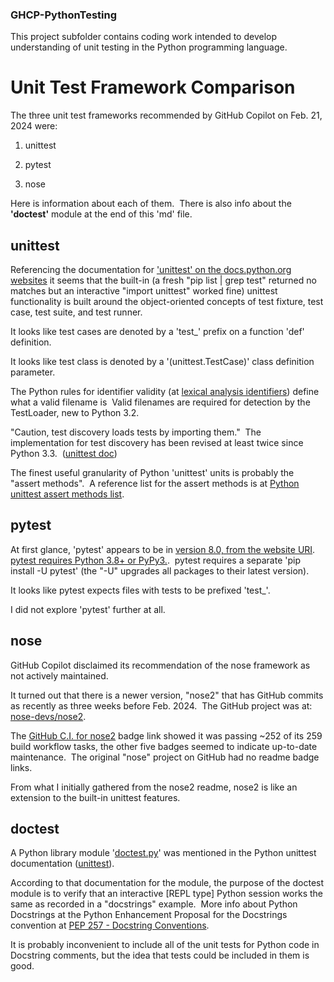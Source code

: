 
### GHCP-PythonTesting

This project subfolder contains coding work intended to develop understanding of unit testing in the Python programming language.


# Unit Test Framework Comparison

The three unit test frameworks recommended by GitHub Copilot on Feb. 21, 2024 were:

1) unittest

2) pytest

3) nose

Here is information about each of them.&nbsp;
There is also info about the **'doctest'** module at the end of this 'md' file.


## unittest

Referencing the documentation for ['unittest' on the docs.python.org websites](https://docs.python.org/3/library/unittest.html)
it seems that the built-in (a fresh "pip list | grep test" returned no matches but an interactive "import unittest" worked fine) 
unittest functionality is built around the object-oriented concepts of test fixture, test case, test suite, and test runner.

It looks like test cases are denoted by a 'test_' prefix on a function 'def' definition.

It looks like test class is denoted by a '(unittest.TestCase)' class definition parameter.

The Python rules for identifier validity (at [lexical analysis identifiers](https://docs.python.org/3/reference/lexical_analysis.html#identifiers)) 
define what a valid filename is&nbsp;  Valid filenames are required for detection by the TestLoader, new to Python 3.2.&nbsp; 

"Caution, test discovery loads tests by importing them."&nbsp; 
The implementation for test discovery has been revised at least twice since Python 3.3.&nbsp; 
([unittest doc](https://docs.python.org/3/library/unittest.html))&nbsp; 

The finest useful granularity of Python 'unittest' units is probably the "assert methods".&nbsp;
A reference list for the assert methods is at 
[Python unittest assert methods list](https://docs.python.org/3/library/unittest.html#assert-methods).


## pytest

At first glance, 'pytest' appears to be in [version 8.0, from the website URI](https://docs.pytest.org/en/8.0.x/contents.html).&nbsp; 
[pytest requires Python 3.8+ or PyPy3.](https://docs.pytest.org/en/8.0.x/).&nbsp; 
pytest requires a separate 'pip install -U pytest' (the "-U" upgrades all packages to their latest version).

It looks like pytest expects files with tests to be prefixed 'test_'.

I did not explore 'pytest' further at all.


## nose

GitHub Copilot disclaimed its recommendation of the nose framework as not actively maintained.&nbsp; 

It turned out that there is a newer version, "nose2" that has GitHub commits as recently as three weeks before Feb. 2024.&nbsp; 
The GitHub project was at: [nose-devs/nose2](https://github.com/nose-devs/nose2).

The [GitHub C.I. for nose2](https://github.com/nose-devs/nose2/actions?query=workflow%3Abuild) 
badge link showed it was passing ~252 of its 259 build workflow tasks, the other five badges seemed to indicate 
up-to-date maintenance.&nbsp; The original "nose" project on GitHub had no readme badge links.&nbsp; 

From what I initially gathered from the nose2 readme, nose2 is like an extension to the built-in unittest features.


## doctest

A Python library module '[doctest.py](https://docs.python.org/3/library/doctest.html#module-doctest)'
was mentioned in the Python unittest documentation ([unittest](https://docs.python.org/3/library/unittest.html)).

According to that documentation for the module, the purpose of the doctest module is to verify that an 
interactive [REPL type] Python session works the same as recorded in a "docstrings" example.&nbsp; 
More info about Python Docstrings at the Python Enhancement Proposal for the Docstrings convention at 
[PEP 257 - Docstring Conventions](https://peps.python.org/pep-0257/).

It is probably inconvenient to include all of the unit tests for Python code in Docstring comments, 
but the idea that tests could be included in them is good.